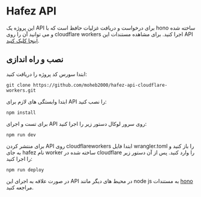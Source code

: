 # Hafez API
این پروژه یک API برای درخواست و دریافت غزلیات حافظ است که با hono ساخته شده و می توانید آن را روی cloudflare workers اجرا کنید. برای مشاهده مستندات این API [اینجا کلیک کنید](https://moheb2000.github.io/hafez-api-cloudflare-workers/).
## نصب و راه اندازی
ابتدا سورس کد پروژه را دریافت کنید:
```
git clone https://github.com/moheb2000/hafez-api-cloudflare-workers.git
```
ابتدا وابستگی های لازم برای API را نصب کنید:
```
npm install
```
برای تست و اجرای API روی سرور لوکال دستور زیر را اجرا کنید:
```
npm run dev
```
برای منتشر کردن API روی cloudflareworkers ابتدا فایل wrangler.toml را باز کنید و به جای hafez نام worker ساخته شده در cloudflare را وارد کنید. پس از آن دستور زیر را اجرا کنید:
```
npm run deploy
```
در صورت علاقه به اجرای این API در محیط های دیگر مانند node js به مستندات [hono](https://hono.dev/) مراجعه کنید.
